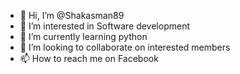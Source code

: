 - 👋 Hi, I’m @Shakasman89
- 👀 I’m interested in Software development
- 🌱 I’m currently learning python
- 💞️ I’m looking to collaborate on interested members
- 📫 How to reach me on Facebook

<!---
Shakasman89/Shakasman89 is a ✨ special ✨ repository because its `README.md` (this file) appears on your GitHub profile.
You can click the Preview link to take a look at your changes.
--->
